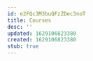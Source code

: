 ```yaml
---
id: e2FQc3M3buQFzZDec3noT
title: Courses
desc: ''
updated: 1629106823380
created: 1629106823380
stub: true
---
```


